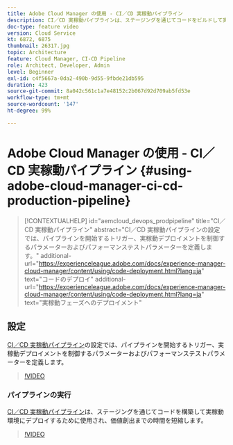 ```yaml
---
title: Adobe Cloud Manager の使用 - CI／CD 実稼動パイプライン
description: CI／CD 実稼動パイプラインは、ステージングを通じてコードをビルドして実稼動環境にデプロイするために使用され、価値創出までの時間を短縮します。CI／CD 実稼動パイプラインの設定では、パイプラインを開始するトリガー、実稼動デプロイメントを制御するパラメーターおよびパフォーマンステストパラメーターを定義します。
doc-type: feature video
version: Cloud Service
kt: 6872, 6875
thumbnail: 26317.jpg
topic: Architecture
feature: Cloud Manager, CI-CD Pipeline
role: Architect, Developer, Admin
level: Beginner
exl-id: c4f5667a-0da2-490b-9d55-9fbde21db595
duration: 423
source-git-commit: 8a042c561c1a7e48152c2b067d92d709ab5fd53e
workflow-type: tm+mt
source-wordcount: '147'
ht-degree: 99%

---
```


# Adobe Cloud Manager の使用 - CI／CD 実稼動パイプライン {#using-adobe-cloud-manager-ci-cd-production-pipeline}

>[!CONTEXTUALHELP]
>id="aemcloud_devops_prodpipeline"
>title="CI／CD 実稼動パイプライン"
>abstract="CI／CD 実稼動パイプラインの設定では、パイプラインを開始するトリガー、実稼動デプロイメントを制御するパラメーターおよびパフォーマンステストパラメーターを定義します。"
>additional-url="https://experienceleague.adobe.com/docs/experience-manager-cloud-manager/content/using/code-deployment.html?lang=ja" text="コードのデプロイ"
>additional-url="https://experienceleague.adobe.com/docs/experience-manager-cloud-manager/content/using/code-deployment.html?lang=ja" text="実稼動フェーズへのデプロイメント"

## 設定

[CI／CD 実稼動パイプライン](https://experienceleague.adobe.com/docs/experience-manager-cloud-manager/using/how-to-use/pipelines/configuring-production-pipelines.html)の設定では、パイプラインを開始するトリガー、実稼動デプロイメントを制御するパラメーターおよびパフォーマンステストパラメーターを定義します。

>[!VIDEO](https://video.tv.adobe.com/v/26314?quality=12&learn=on)

### パイプラインの実行

[CI／CD 実稼動パイプライン](https://experienceleague.adobe.com/docs/experience-manager-cloud-manager/content/using/code-deployment.html?lang=ja)は、ステージングを通じてコードを構築して実稼動環境にデプロイするために使用され、価値創出までの時間を短縮します。

>[!VIDEO](https://video.tv.adobe.com/v/26317?quality=12&learn=on)
